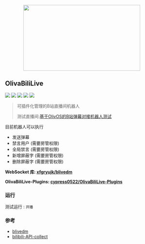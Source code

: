 
<p align="center">
  <a href="#">
    <img src="https://raw.githubusercontent.com/cypress0522/OlivaBiliLive/main/src/OlivaBiliLive.jpg" width="384" height="216" alt="">
  </a>
</p>

## OlivaBiliLive

[![](https://img.shields.io/github/last-commit/cypress0522/OlivaBiliLive)](https://github.com/cypress0522/OlivaBiliLive/commits/main) [![](https://img.shields.io/github/workflow/status/cypress0522/OlivaBiliLive/CI)](https://github.com/cypress0522/OlivaBiliLive/actions) [![](https://img.shields.io/github/downloads/cypress0522/OlivaBiliLive/total)](https://github.com/cypress0522/OlivaBiliLive/tags) [![](https://img.shields.io/github/v/release/cypress0522/OlivaBiliLive)](https://github.com/cypress0522/OlivaBiliLive/releases) [![](https://img.shields.io/badge/QQ群聊%20交流|插件-301136495-red)](https://jq.qq.com/?_wv=1027&k=0mwUlgMY)

> 可插件化管理的B站直播间机器人
>
> 测试直播间:[基于OlivOS的B站弹幕对接机器人测试
> ](https://live.bilibili.com/21752074?visit_id=5jas1suyf6k0)

目前机器人可以执行

- 发送弹幕
- 禁言用户 (需要房管权限)
- 全局禁言 (需要房管权限)
- 新增屏蔽字 (需要房管权限)
- 删除屏蔽字 (需要房管权限)

__WebSocket 库:  [xfgryujk/blivedm](https://github.com/xfgryujk/blivedm)__

__OlivaBiliLive-Plugins:  [cypress0522/OlivaBiliLive-Plugins](https://github.com/cypress0522/OlivaBiliLive-Plugins)__

### 运行

测试运行 : `开播`

### 参考

- [blivedm](https://github.com/xfgryujk/blivedm)
- [bilibili-API-collect](https://github.com/SocialSisterYi/bilibili-API-collect)
